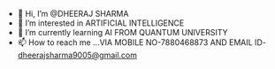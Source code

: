 - 👋 Hi, I’m @DHEERAJ SHARMA
- 👀 I’m interested in ARTIFICIAL INTELLIGENCE 
- 🌱 I’m currently learning AI FROM QUANTUM UNIVERSITY
- 📫 How to reach me ...VIA MOBILE NO-7880468873 AND EMAIL ID- dheerajsharma9005@gmail.com

<!---
dheerajquan/dheerajquan is a ✨ special ✨ repository because its `README.md` (this file) appears on your GitHub profile.
You can click the Preview link to take a look at your changes.
--->
